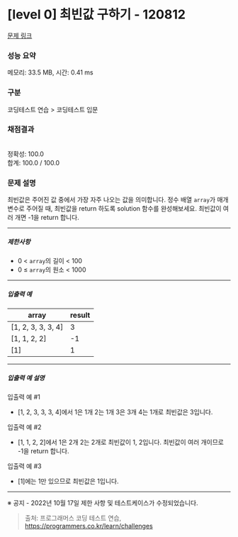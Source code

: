 # [level 0] 최빈값 구하기 - 120812 

[문제 링크](https://school.programmers.co.kr/learn/courses/30/lessons/120812) 

### 성능 요약

메모리: 33.5 MB, 시간: 0.41 ms

### 구분

코딩테스트 연습 > 코딩테스트 입문

### 채점결과

<br/>정확성: 100.0<br/>합계: 100.0 / 100.0

### 문제 설명

<p>최빈값은 주어진 값 중에서 가장 자주 나오는 값을 의미합니다. 정수 배열 <code>array</code>가 매개변수로 주어질 때, 최빈값을 return 하도록 solution 함수를 완성해보세요. 최빈값이 여러 개면 -1을 return 합니다.</p>

<hr>

<h5>제한사항</h5>

<ul>
<li>0 &lt; <code>array</code>의 길이 &lt; 100</li>
<li>0&nbsp;≤&nbsp;<code>array</code>의 원소 &lt; 1000</li>
</ul>

<hr>

<h5>입출력 예</h5>
<table class="table">
        <thead><tr>
<th>array</th>
<th>result</th>
</tr>
</thead>
        <tbody><tr>
<td>[1, 2, 3, 3, 3, 4]</td>
<td>3</td>
</tr>
<tr>
<td>[1, 1, 2, 2]</td>
<td>-1</td>
</tr>
<tr>
<td>[1]</td>
<td>1</td>
</tr>
</tbody>
      </table>
<hr>

<h5>입출력 예 설명</h5>

<p>입출력 예 #1</p>

<ul>
<li>[1, 2, 3, 3, 3, 4]에서 1은 1개 2는 1개 3은 3개 4는 1개로 최빈값은 3입니다.</li>
</ul>

<p>입출력 예 #2</p>

<ul>
<li>[1, 1, 2, 2]에서 1은 2개 2는 2개로 최빈값이 1, 2입니다. 최빈값이 여러 개이므로 -1을 return 합니다.</li>
</ul>

<p>입출력 예 #3</p>

<ul>
<li>[1]에는 1만 있으므로 최빈값은 1입니다.</li>
</ul>

<hr>

<p>※ 공지 - 2022년 10월 17일 제한 사항 및 테스트케이스가 수정되었습니다.</p>


> 출처: 프로그래머스 코딩 테스트 연습, https://programmers.co.kr/learn/challenges
